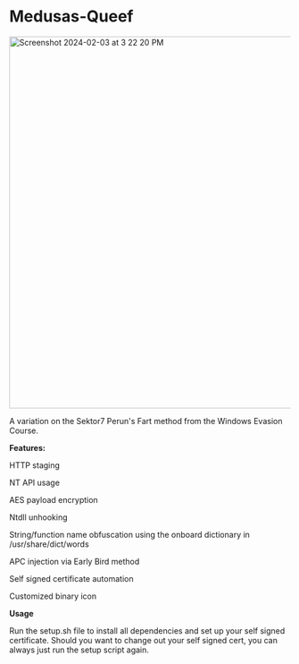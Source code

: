 # Medusas-Queef
<img width="665" alt="Screenshot 2024-02-03 at 3 22 20 PM" src="https://github.com/assume-breach/Medusas-Queef/assets/76174163/39824225-8529-4f27-bba3-df95574b6325">

A variation on the Sektor7 Perun's Fart method from the Windows Evasion Course. 

**Features:**

HTTP staging

NT API usage 

AES payload encryption

Ntdll unhooking

String/function name obfuscation using the onboard dictionary in /usr/share/dict/words

APC injection via Early Bird method

Self signed certificate automation

Customized binary icon

**Usage**

Run the setup.sh file to install all dependencies and set up your self signed certificate. Should you want to change out your self signed cert, you can always just run the setup script again. 


